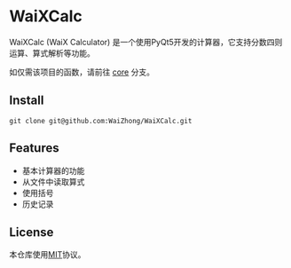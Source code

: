 # WaiXCalc

WaiXCalc (WaiX Calculator) 是一个使用PyQt5开发的计算器，它支持分数四则运算、算式解析等功能。

如仅需该项目的函数，请前往 [core](https://github.com/WaiZhong/WaiXCalc/tree/core) 分支。

## Install

    git clone git@github.com:WaiZhong/WaiXCalc.git

## Features

- 基本计算器的功能
- 从文件中读取算式
- 使用括号
- 历史记录

## License

本仓库使用[MIT](LICENSE)协议。